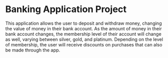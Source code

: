 # Banking Application Project
This application allows the user to deposit and withdraw money, changing the value of money in their bank account. As the amount of money in their bank account changes, the membership level of their account will change as well, varying between silver, gold, and platinum. Depending on the level of membership, the user will receive discounts on purchases that can also be made through the app.
